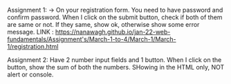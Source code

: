 Assignment 1: 
            -> On your registration form. You need to have password and confirm password. When I click on the submit button, check if both of them are same or not. If they same, show ok, otherwise show some error message.
    LINK : https://nanawagh.github.io/jan-22-web-fundamentals/Assignment's/March-1-to-4/March-1/March-1/registration.html

Assignment 2:
            Have 2 number input fields and 1 button. When I click on the button, show the sum of both the numbers. SHowing in the HTML only, NOT alert or console.
